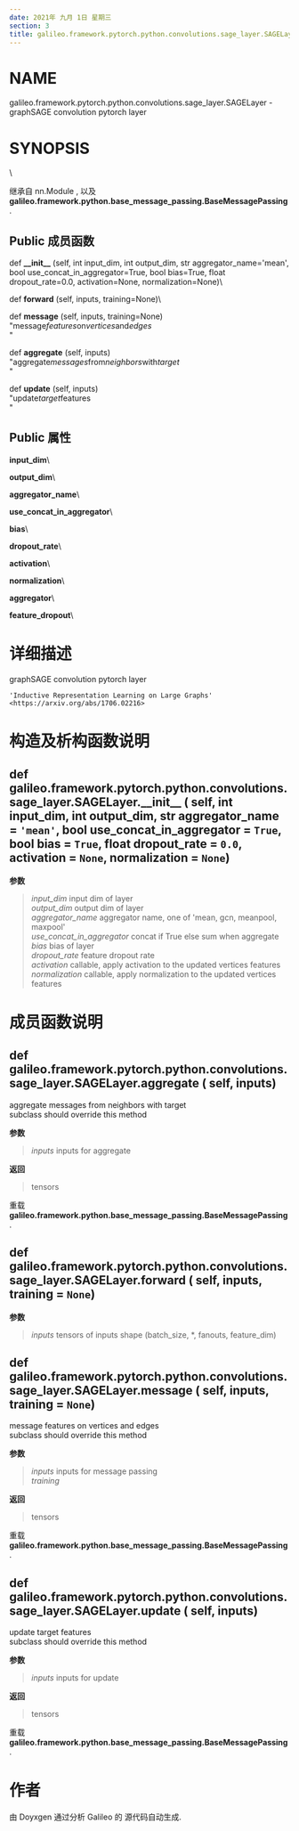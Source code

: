 ```yaml
---
date: 2021年 九月 1日 星期三
section: 3
title: galileo.framework.pytorch.python.convolutions.sage_layer.SAGELayer
---
```


# NAME

galileo.framework.pytorch.python.convolutions.sage_layer.SAGELayer -
graphSAGE convolution pytorch layer

# SYNOPSIS

\

继承自 nn.Module , 以及
**galileo.framework.python.base_message_passing.BaseMessagePassing** .

## Public 成员函数

def **\_\_init\_\_** (self, int input_dim, int output_dim, str
aggregator_name=\'mean\', bool use_concat_in_aggregator=True, bool
bias=True, float dropout_rate=0.0, activation=None, normalization=None)\

def **forward** (self, inputs, training=None)\

def **message** (self, inputs, training=None)\
\"message*features*on*vertices*and*edges*\
\"

def **aggregate** (self, inputs)\
\"aggregate*messages*from*neighbors*with*target*\
\"

def **update** (self, inputs)\
\"update*target*features\
\"

## Public 属性

**input_dim**\

**output_dim**\

**aggregator_name**\

**use_concat_in_aggregator**\

**bias**\

**dropout_rate**\

**activation**\

**normalization**\

**aggregator**\

**feature_dropout**\

# 详细描述

graphSAGE convolution pytorch layer

`'Inductive Representation Learning on Large Graphs' <https://arxiv.org/abs/1706.02216>`

# 构造及析构函数说明

## def galileo.framework.pytorch.python.convolutions.sage_layer.SAGELayer.\_\_init\_\_ ( self, int input_dim, int output_dim, str aggregator_name = `'mean'`, bool use_concat_in_aggregator = `True`, bool bias = `True`, float dropout_rate = `0.0`, activation = `None`, normalization = `None`)

**参数**

> *input_dim* input dim of layer\
> *output_dim* output dim of layer\
> *aggregator_name* aggregator name, one of \'mean, gcn, meanpool,
> maxpool\'\
> *use_concat_in_aggregator* concat if True else sum when aggregate\
> *bias* bias of layer\
> *dropout_rate* feature dropout rate\
> *activation* callable, apply activation to the updated vertices
> features\
> *normalization* callable, apply normalization to the updated vertices
> features

# 成员函数说明

## def galileo.framework.pytorch.python.convolutions.sage_layer.SAGELayer.aggregate ( self, inputs)

aggregate messages from neighbors with target\
subclass should override this method

**参数**

> *inputs* inputs for aggregate

**返回**

> tensors

重载
**galileo.framework.python.base_message_passing.BaseMessagePassing** .

## def galileo.framework.pytorch.python.convolutions.sage_layer.SAGELayer.forward ( self, inputs, training = `None`)

**参数**

> *inputs* tensors of inputs shape (batch_size, \*, fanouts,
> feature_dim)

## def galileo.framework.pytorch.python.convolutions.sage_layer.SAGELayer.message ( self, inputs, training = `None`)

message features on vertices and edges\
subclass should override this method

**参数**

> *inputs* inputs for message passing\
> *training*

**返回**

> tensors

重载
**galileo.framework.python.base_message_passing.BaseMessagePassing** .

## def galileo.framework.pytorch.python.convolutions.sage_layer.SAGELayer.update ( self, inputs)

update target features\
subclass should override this method

**参数**

> *inputs* inputs for update

**返回**

> tensors

重载
**galileo.framework.python.base_message_passing.BaseMessagePassing** .

# 作者

由 Doyxgen 通过分析 Galileo 的 源代码自动生成.
